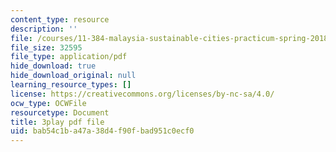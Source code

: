 ```yaml
---
content_type: resource
description: ''
file: /courses/11-384-malaysia-sustainable-cities-practicum-spring-2018/bab54c1ba47a38d4f90fbad951c0ecf0_DUKQ2SogFf8.pdf
file_size: 32595
file_type: application/pdf
hide_download: true
hide_download_original: null
learning_resource_types: []
license: https://creativecommons.org/licenses/by-nc-sa/4.0/
ocw_type: OCWFile
resourcetype: Document
title: 3play pdf file
uid: bab54c1b-a47a-38d4-f90f-bad951c0ecf0
---
```

